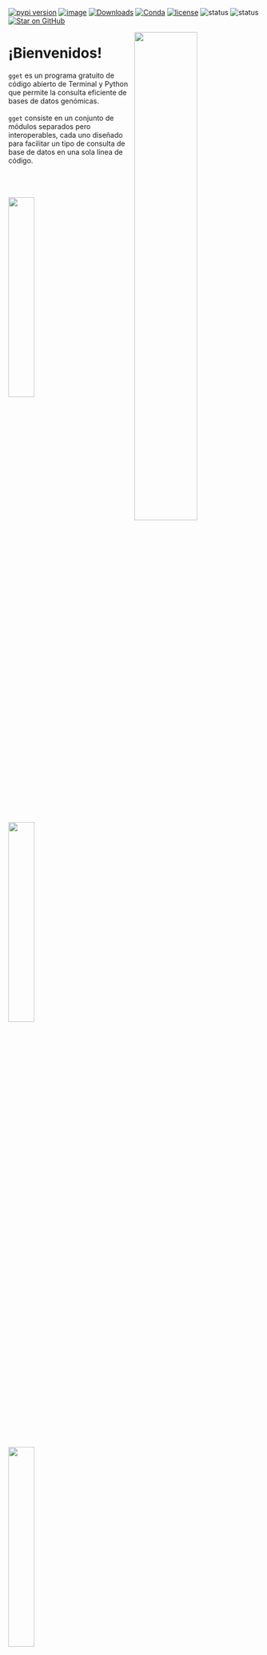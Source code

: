 [![pypi version](https://img.shields.io/pypi/v/gget)](https://pypi.org/project/gget)
[![image](https://anaconda.org/bioconda/gget/badges/version.svg)](https://anaconda.org/bioconda/gget)
[![Downloads](https://static.pepy.tech/personalized-badge/gget?period=total&units=international_system&left_color=grey&right_color=brightgreen&left_text=Downloads)](https://pepy.tech/project/gget)
[![Conda](https://img.shields.io/conda/dn/bioconda/gget?logo=Anaconda)](https://anaconda.org/bioconda/gget)
[![license](https://img.shields.io/pypi/l/gget)](LICENSE)
![status](https://github.com/pachterlab/gget/workflows/CI/badge.svg)
![status](https://github.com/lauraluebbert/test_gget_alphafold/workflows/CI_alphafold/badge.svg)
[![Star on GitHub](https://img.shields.io/github/stars/pachterlab/gget.svg?style=social)](https://github.com/pachterlab/gget/)  

[<img align="right" width="50%" height="50%" src="https://github.com/pachterlab/gget/blob/main/docs/assets/website_v2_gget_overview.png?raw=true" />](https://raw.githubusercontent.com/pachterlab/gget/main/figures/gget_overview.png)

# ¡Bienvenidos!
  
`gget` es un programa gratuito de código abierto de Terminal y Python que permite la consulta eficiente de bases de datos genómicas.  
<br>
`gget` consiste en un conjunto de módulos separados pero interoperables, cada uno diseñado para facilitar un tipo de consulta de base de datos en una sola línea de código.
<br>
<br>
<br>
<br>

[<img src="https://github.com/pachterlab/gget/blob/main/docs/assets/website_v2_gget_alphafold_es.png?raw=true" width="32%" height="32%" />](alphafold.md)
[<img src="https://github.com/pachterlab/gget/blob/main/docs/assets/website_v2_gget_archs4_es.png?raw=true" width="32%" height="32%" />](archs4.md)
[<img src="https://github.com/pachterlab/gget/blob/main/docs/assets/website_v2_gget_blast_es.png?raw=true" width="32%" height="32%" />](blast.md)  

[<img src="https://github.com/pachterlab/gget/blob/main/docs/assets/website_v2_gget_blat_es.png?raw=true" width="32%" height="32%" />](blat.md)
[<img src="https://github.com/pachterlab/gget/blob/main/docs/assets/website_v2_gget_cellxgene_es.png?raw=true" width="32%" height="32%" />](cellxgene.md)
[<img src="https://github.com/pachterlab/gget/blob/main/docs/assets/website_v2_gget_enrichr_es.png?raw=true" width="32%" height="32%" />](enrichr.md)  

[<img src="https://github.com/pachterlab/gget/blob/main/docs/assets/website_v2_gget_info_es.png?raw=true" width="32%" height="32%" />](info.md)
[<img src="https://github.com/pachterlab/gget/blob/main/docs/assets/website_v2_gget_muscle_es.png?raw=true" width="32%" height="32%" />](muscle.md)
[<img src="https://github.com/pachterlab/gget/blob/main/docs/assets/website_v2_gget_pdb_es.png?raw=true" width="32%" height="32%" />](pdb.md)  

[<img src="https://github.com/pachterlab/gget/blob/main/docs/assets/website_v2_gget_ref_es.png?raw=true" width="32%" height="32%" />](ref.md)
[<img src="https://github.com/pachterlab/gget/blob/main/docs/assets/website_v2_gget_search_es.png?raw=true" width="32%" height="32%" />](search.md)
[<img src="https://github.com/pachterlab/gget/blob/main/docs/assets/website_v2_gget_seq_es.png?raw=true" width="32%" height="32%" />](seq.md) 

### [Más tutoriales](https://github.com/pachterlab/gget_examples)

<br>  

Si usa `gget` en una publicación, por favor [cite*](cite.md):    
```
Luebbert, L., & Pachter, L. (2023). Efficient querying of genomic reference databases with gget. Bioinformatics. https://doi.org/10.1093/bioinformatics/btac836
```
Lea el artículo aquí: [https://doi.org/10.1093/bioinformatics/btac836](https://doi.org/10.1093/bioinformatics/btac836)

Gracias a Victor Garcia-Ruiz por su ayuda con la traduccion del sitio web.

<br>
<br>

<img src="https://user-images.githubusercontent.com/56094636/222949999-0b89cba2-134f-4cbe-acbb-8f20b3f52684.jpg" alt="" width="250" height="160" />
